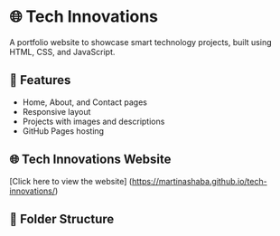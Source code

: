 # 🌐 Tech Innovations

A portfolio website to showcase smart technology projects, built using HTML, CSS, and JavaScript.

## 🔧 Features
- Home, About, and Contact pages
- Responsive layout
- Projects with images and descriptions
- GitHub Pages hosting

## 🌐 Tech Innovations Website

[Click here to view the website] (https://martinashaba.github.io/tech-innovations/)

## 📁 Folder Structure
